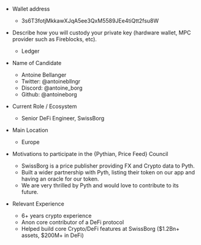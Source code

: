 - Wallet address
  - 3s6T3fotjMkkawXJqA5ee3QxM5589JEe4tiQtt2fsu8W

- Describe how you will custody your private key (hardware wallet, MPC provider such as Fireblocks, etc).
  - Ledger

- Name of Candidate
  - Antoine Bellanger
  - Twitter: @antoinebllngr
  - Discord: @antoine_borg
  - Github: @antoineborg

- Current Role / Ecosystem
  - Senior DeFi Engineer, SwissBorg

- Main Location
  - Europe

- Motivations to participate in the {Pythian, Price Feed} Council
  - SwissBorg is a price publisher providing FX and Crypto data to Pyth.
  - Built a wider partnership with Pyth, listing their token on our app and having an oracle for our token.
  - We are very thrilled by Pyth and would love to contribute to its future.

- Relevant Experience
  - 6+ years crypto experience
  - Anon core contributor of a DeFi protocol
  - Helped build core Crypto/DeFi features at SwissBorg ($1.2Bn+ assets, $200M+ in DeFi)

